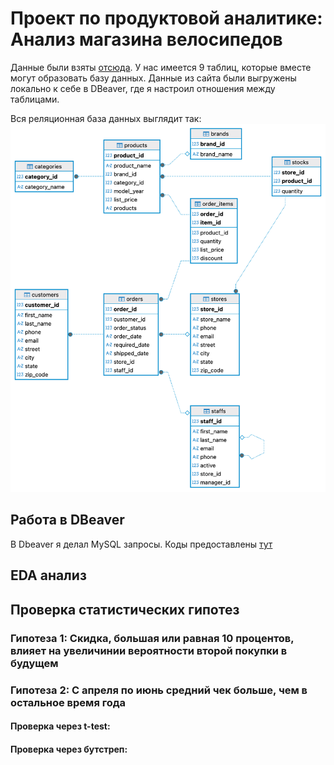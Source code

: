# Проект по продуктовой аналитике: Анализ магазина велосипедов
Данные были взяты [отсюда](https://www.kaggle.com/datasets/dillonmyrick/bike-store-sample-database/data). У нас имеется 9 таблиц, которые вместе могут образовать базу данных. 
Данные из сайта были выгружены локально к себе в DBeaver, где я настроил отношения между таблицами.

Вся реляционная база данных выглядит так: 
![Скриншот](./IMAGES/bikes_db.png)

## Работа в DBeaver

В Dbeaver я делал MySQL запросы. Коды предоставлены [тут](./MySQL/)

## EDA анализ


## Проверка статистических гипотез

### Гипотеза 1: Скидка, большая или равная 10 процентов, влияет на увеличинии вероятности второй покупки в будущем

### Гипотеза 2: С апреля по июнь средний чек больше, чем в остальное время года

#### Проверка через t-test:

#### Проверка через бутстреп:




